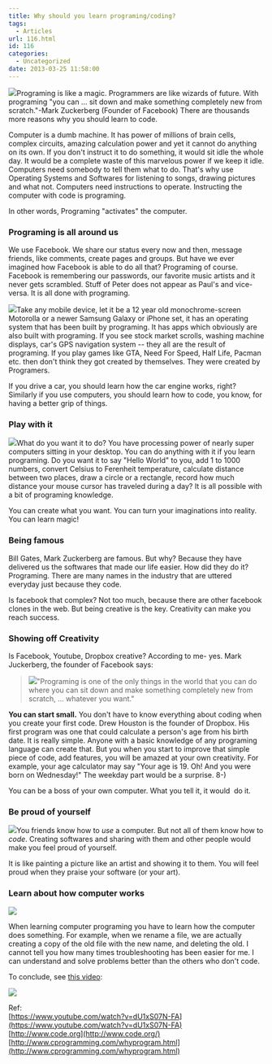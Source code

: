 ```yaml
---
title: Why should you learn programing/coding?
tags:
  - Articles
url: 116.html
id: 116
categories:
  - Uncategorized
date: 2013-03-25 11:58:00
---
```


![](http://4.bp.blogspot.com/-dqfrPgjOeeU/UVAzEzGZWEI/AAAAAAAAAZg/Q4R0gObArl8/s1600/why-learn-programing.jpg)Programing is like a magic. Programmers are like wizards of future. With programing "you can ... sit down and make something completely new from scratch."-Mark Zuckerberg (Founder of Facebook) There are thousands more reasons why you should learn to code.  
  
  
Computer is a dumb machine. It has power of millions of brain cells, complex circuits, amazing calculation power and yet it cannot do anything on its own. If you don't instruct it to do something, it would sit idle the whole day. It would be a complete waste of this marvelous power if we keep it idle. Computers need somebody to tell them what to do. That's why use Operating Systems and Softwares for listening to songs, drawing pictures and what not. Computers need instructions to operate. Instructing the computer with code is programing.  
  
In other words, Programing "activates" the computer.  
  

### Programing is all around us

We use Facebook. We share our status every now and then, message friends, like comments, create pages and groups. But have we ever imagined how Facebook is able to do all that? Programing of course. Facebook is remembering our passwords, our favorite music artists and it never gets scrambled. Stuff of Peter does not appear as Paul's and vice-versa. It is all done with programing.  
  
[![](http://1.bp.blogspot.com/-k0oREF7Tb1g/UVA4zmqTDrI/AAAAAAAAAaE/_3xV7a_4LTk/s200/ios.jpg)](http://1.bp.blogspot.com/-k0oREF7Tb1g/UVA4zmqTDrI/AAAAAAAAAaE/_3xV7a_4LTk/s1600/ios.jpg)Take any mobile device, let it be a 12 year old monochrome-screen Motorolla or a newer Samsung Galaxy or iPhone set, it has an operating system that has been built by programing. It has apps which obviously are also built with programing. If you see stock market scrolls, washing machine displays, car's GPS navigation system -- they all are the result of programing. If you play games like GTA, Need For Speed, Half Life, Pacman etc. then don't think they got created by themselves. They were created by Programers.  
  
If you drive a car, you should learn how the car engine works, right? Similarly if you use computers, you should learn how to code, you know, for having a better grip of things.  
  

### Play with it

![](http://4.bp.blogspot.com/-C9oRRudAb1g/UVA1Z0AmwwI/AAAAAAAAAZ0/3T1TGWLoa2k/s1600/ec05_c_jump_computer_programming_game_detail.jpg)What do you want it to do? You have processing power of nearly super computers sitting in your desktop. You can do anything with it if you learn programing. Do you want it to say "Hello World" to you, add 1 to 1000 numbers, convert Celsius to Ferenheit temperature, calculate distance between two places, draw a circle or a rectangle, record how much distance your mouse cursor has traveled during a day? It is all possible with a bit of programing knowledge.  
  
You can create what you want. You can turn your imaginations into reality. You can learn magic!  
  

### Being famous

Bill Gates, Mark Zuckerberg are famous. But why? Because they have delivered us the softwares that made our life easier. How did they do it? Programing. There are many names in the industry that are uttered everyday just because they code.  
  
Is facebook that complex? Not too much, because there are other facebook clones in the web. But being creative is the key. Creativity can make you reach success.  
  

### Showing off Creativity

Is Facebook, Youtube, Dropbox creative? According to me- yes. Mark Juckerberg, the founder of Facebook says:  

> ![](http://4.bp.blogspot.com/-zEPV3Ab2OUU/UVAqG0MBroI/AAAAAAAAAZM/XEI0z3CsyNE/s1600/markzuckerbergheadshot.jpg)"Programing is one of the only things in the world that you can do where you can sit down and make something completely new from scratch, ... whatever you want."

  
  
**You can start small.** You don't have to know everything about coding when you create your first code. Drew Houston is the founder of Dropbox. His first program was one that could calculate a person's age from his birth date. It is really simple. Anyone with a basic knowledge of any programing language can create that. But you when you start to improve that simple piece of code, add features, you will be amazed at your own creativity. For example, your age calculator may say "Your age is 19. Oh! And you were born on Wednesday!" The weekday part would be a surprise. 8-)  
  
You can be a boss of your own computer. What you tell it, it would  do it.  

### Be proud of yourself

![](http://1.bp.blogspot.com/-K0d6d3YZqKU/UVA5oDsE_5I/AAAAAAAAAaQ/jfgBWJDG9pc/s1600/learn-prog.jpg)You friends know how to _use_ a computer. But not all of them know how to _code_. Creating softwares and sharing with them and other people would make you feel proud of yourself.  
  
It is like painting a picture like an artist and showing it to them. You will feel proud when they praise your software (or your art).  
  

### Learn about how computer works

![](http://3.bp.blogspot.com/-8v9_dgsVOxo/UVA1D3sIwHI/AAAAAAAAAZo/JskMV-4KyCo/s1600/computer-programming.jpg)

When learning computer programing you have to learn how the computer does something. For example, when we rename a file, we are actually creating a copy of the old file with the new name, and deleting the old. I cannot tell you how many times troubleshooting has been easier for me. I can understand and solve problems better than the others who don't code.

  
  
  
  
To conclude, see [this video](http://www.youtube.com/watch?v=dU1xS07N-FA):  

[![](http://3.bp.blogspot.com/-dqfrPgjOeeU/UVAzEzGZWEI/AAAAAAAAAZc/0rAghT7BTyg/s1600/why-learn-programing.jpg)](http://www.youtube.com/watch?v=dU1xS07N-FA)

  
  
Ref:  
[https://www.youtube.com/watch?v=dU1xS07N-FA](https://www.youtube.com/watch?v=dU1xS07N-FA)  
[http://www.code.org](http://www.code.org/)  
[http://www.cprogramming.com/whyprogram.html](http://www.cprogramming.com/whyprogram.html)